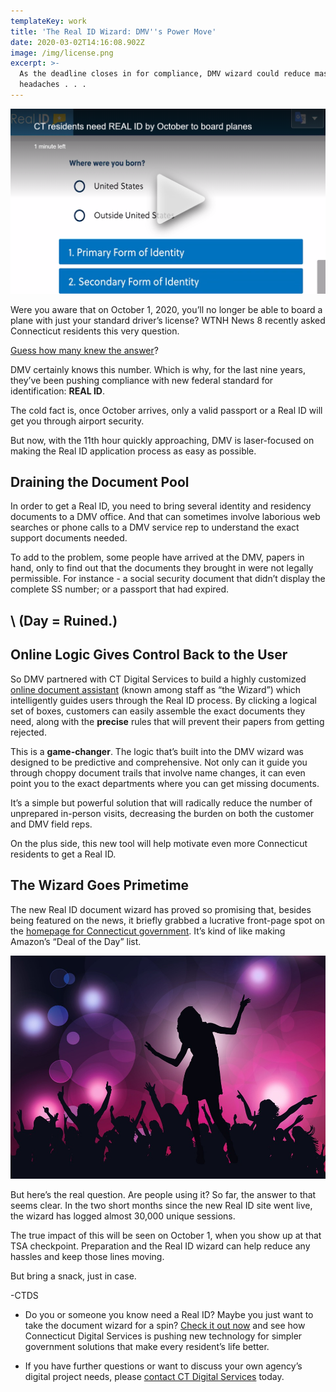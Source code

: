 ```yaml
---
templateKey: work
title: 'The Real ID Wizard: DMV''s Power Move'
date: 2020-03-02T14:16:08.902Z
image: /img/license.png
excerpt: >-
  As the deadline closes in for compliance, DMV wizard could reduce massive
  headaches . . .
---
```

![Real ID screenshot](/img/real-id-wizard-screenshot.png)

Were you aware that on October 1, 2020, you’ll no longer be able to board a plane with just your standard driver’s license? WTNH News 8 recently asked Connecticut residents this very question.



[Guess how many knew the answer](https://www.wtnh.com/news/ct-residents-need-real-id-to-board-planes/)?



DMV certainly knows this number. Which is why, for the last nine years, they’ve been pushing compliance with new federal standard for identification: **REAL ID**. 



The cold fact is, once October arrives, only a valid passport or a Real ID will get you through airport security.



But now, with the 11th hour quickly approaching, DMV is laser-focused on making the Real ID application process as easy as possible.  





## Draining the Document Pool



In order to get a Real ID, you need to bring several identity and residency documents to a DMV office. And that can sometimes involve laborious web searches or phone calls to a DMV service rep to understand the exact support documents needed.  



To add to the problem, some people have arrived at the DMV, papers in hand, only to find out that the documents they brought in were not legally permissible. For instance - a social security document that didn’t display the complete SS number; or a passport that had expired. 



## \    (Day = Ruined.)





## Online Logic Gives Control Back to the User

So DMV partnered with CT Digital Services to build a highly customized [online document assistant](https://egov.ct.gov/realid/#/) (known among staff as “the Wizard”) which intelligently guides users through the Real ID process. By clicking a logical set of boxes, customers can easily assemble the exact documents they need, along with the **precise** rules that will prevent their papers from getting rejected.



This is a **game-changer**. The logic that’s built into the DMV wizard was designed to be predictive and comprehensive. Not only can it guide you through choppy document trails that involve name changes, it can even point you to the exact departments where you can get missing documents.



It’s a simple but powerful solution that will radically reduce the number of unprepared in-person visits, decreasing the burden on both the customer and DMV field reps. 



On the plus side, this new tool will help motivate even more Connecticut residents to get a Real ID. 





## The Wizard Goes Primetime

The new Real ID document wizard has proved so promising that, besides being featured on the news, it briefly grabbed a lucrative front-page spot on the [homepage for Connecticut government](https://portal.ct.gov/).  It’s kind of like making Amazon’s “Deal of the Day” list. 



 

![Real ID wizard is here](/img/real-id-wizard-is-here.png)



But here’s the real question. Are people using it? So far, the answer to that seems clear. In the two short months since the new Real ID site went live, the wizard has logged almost 30,000 unique sessions. 



The true impact of this will be seen on October 1, when you show up at that TSA checkpoint. Preparation and the Real ID wizard can help reduce any hassles and keep those lines moving.



But bring a snack, just in case.



\-CTDS



* Do you or someone you know need a Real ID? Maybe you just want to take the document wizard for a spin? [Check it out now](https://egov.ct.gov/realid/#/) and see how Connecticut Digital Services is pushing new technology for simpler government solutions that make every resident’s life better.



* If you have further questions or want to discuss your own agency’s digital project needs, please [contact CT Digital Services](mailto:HelloCTDigital@Ct.Gov?subject=Digital%20Services%20Question) today.
